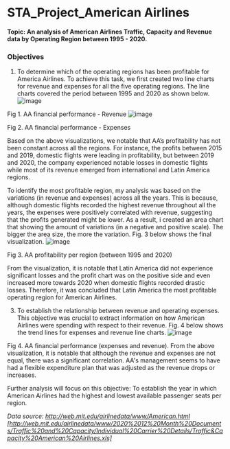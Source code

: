 # STA_Project_American Airlines

**Topic: An analysis of American Airlines Traffic, Capacity and Revenue data by Operating Region between 1995 - 2020.**
### Objectives

1. To determine which of the operating regions has been profitable for America Airlines.
To achieve this task, we first created two line charts for revenue and expenses for all the five operating regions. The line charts covered the period between 1995 and 2020 as shown below.
![image](https://user-images.githubusercontent.com/97532392/166568059-f932b0ee-0fee-46d7-a39a-669948fbc8fd.png)

Fig 1. AA financial performance - Revenue
![image](https://user-images.githubusercontent.com/97532392/166568169-1bffbb13-0159-4cdf-9c29-46e2f9c8a4ec.png)

Fig 2. AA financial performance  - Expenses

Based on the above visualizations, we notable that AA’s profitability has not been constant across all the regions. For instance, the profits between 2015 and 2019, domestic flights were leading in profitability, but between 2019 and 2020, the company experienced notable losses in domestic flights while most of its revenue emerged from international and Latin America regions.

To identify the most profitable region, my analysis was based on the variations (in revenue and expenses) across all the years. This is because, although domestic flights recorded the highest revenue throughout all the years, the expenses were positively correlated with revenue, suggesting that the profits generated might be lower. As a result, i created an area chart that showing the amount of variations (in a negative and positive scale). The bigger the area size, the more the variation. Fig. 3 below shows the final visualization.
![image](https://user-images.githubusercontent.com/97532392/166568809-01e503a0-acb0-4678-81b8-9d37faccb00f.png)

Fig 3. AA profitability per region (between 1995 and 2020)

From the visualization, it is notable that Latin America did not experience significant losses and the profit chart was on the positive side and even increased more towards 2020 when domestic flights recorded drastic losses. Therefore, it was concluded that Latin America the most profitable operating region for American Airlines.

3. To establish the relationship between  revenue and operating expenses. This objective was crucial to extract information on how American Airlines were spending with respect to their revenue. Fig. 4 below shows the trend lines for expenses and revenue line charts. 
![image](https://user-images.githubusercontent.com/97532392/166570568-3d5ed01d-2ec9-4236-be63-2fb425eddd30.png)

Fig 4. AA financial performance (expenses and revenue). 
From the above visualization, it is notable that although the revenue and expenses are not equal, there was a significant correlation. AA's management seems to have had a flexible expenditure plan that was adjusted as the revenue drops or increases. 

Further analysis will focus on this objective: To establish the year in which American Airlines had the highest and lowest available passenger seats per region.

_Data source: http://web.mit.edu/airlinedata/www/American.html [http://web.mit.edu/airlinedata/www/2020%2012%20Month%20Documents/Traffic%20and%20Capacity/Individual%20Carrier%20Details/Traffic&Capacity%20American%20Airlines.xls]_

